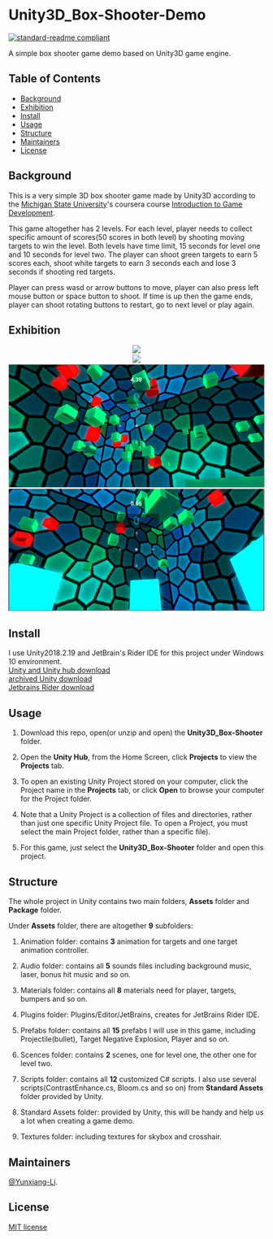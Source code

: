 # Unity3D_Box-Shooter-Demo

[![standard-readme compliant](https://img.shields.io/badge/readme%20style-standard-brightgreen.svg?style=flat-square)](https://github.com/RichardLitt/standard-readme)

A simple box shooter game demo based on Unity3D game engine.

## Table of Contents

- [Background](#Background)
- [Exhibition](#Exhibition)
- [Install](#install)
- [Usage](#usage)
- [Structure](#Structure)
- [Maintainers](#Maintainers)
- [License](#license)

## Background
This is a very simple 3D box shooter game made by Unity3D according to the [Michigan State University](https://msu.edu/)'s coursera course [Introduction to Game Development](https://www-cloudfront-alias.coursera.org/learn/game-development/home/welcome).

This game altogether has 2 levels. For each level, player needs to collect specific amount of scores(50 scores in both level) by shooting moving targets to win the level. Both levels have time limit, 15 seconds for level one and 10 seconds for level two. The player can shoot green targets to earn 5 scores each, shoot white targets to earn 3 seconds each and lose 3 seconds if shooting red targets.

Player can press wasd or arrow buttons to move, player can also press left mouse button or space button to shoot. If time is up then the game ends, player can shoot rotating buttons to restart, go to next level or play again.

## Exhibition

<div align="center"> <img src="https://github.com/Yunxiang-Li/Unity3D_Box-Shooter/blob/master/Screenshots%20and%20GIFs/Level1%20win.gif"/> </div>

<div align="center"> <img src="https://github.com/Yunxiang-Li/Unity3D_Box-Shooter/blob/master/Screenshots%20and%20GIFs/Level2%20fail.gif"/> </div>

<div align="center"> <img src="https://github.com/Yunxiang-Li/Unity3D_Box-Shooter/blob/master/Screenshots%20and%20GIFs/Level%201.PNG"/> </div>

<div align="center"> <img src="https://github.com/Yunxiang-Li/Unity3D_Box-Shooter/blob/master/Screenshots%20and%20GIFs/Level%202.PNG"/> </div>

## Install

I use Unity2018.2.19 and JetBrain's Rider IDE for this project under Windows 10 environment.<br>
[Unity and Unity hub download](https://unity3d.com/get-unity/download)<br>
[archived Unity download ](https://unity3d.com/get-unity/download/archive)<br>
[Jetbrains Rider download](https://www.jetbrains.com/rider/download/#section=windows)

## Usage

1. Download this repo, open(or unzip and open) the **Unity3D_Box-Shooter** folder.

2. Open the **Unity Hub**, from the Home Screen, click **Projects** to view the **Projects** tab.

3. To open an existing Unity Project stored on your computer, click the Project name in the **Projects** tab, or click **Open** to browse your computer for the Project folder.

4. Note that a Unity Project is a collection of files and directories, rather than just one specific Unity Project file. To open a Project, you must select the main Project folder, rather than a specific file).

5. For this game, just select the **Unity3D_Box-Shooter** folder and open this project.

## Structure

The whole project in Unity contains two main folders, **Assets** folder and **Package** folder.

Under **Assets** folder, there are altogether **9** subfolders:

1. Animation folder: contains **3** animation for targets and one target animation controller.

2. Audio folder: contains all **5** sounds files including background music, laser, bonus hit music and so on.

3. Materials folder: contains all **8** materials need for player, targets, bumpers and so on.

4. Plugins folder: Plugins/Editor/JetBrains, creates for JetBrains Rider IDE.

5. Prefabs folder: contains all **15** prefabs I will use in this game, including Projectile(bullet), Target Negative Explosion, Player and so on.

6. Scences folder: contains **2** scenes, one for level one, the other one for level two.

7. Scripts folder: contains all **12** customized C# scripts. I also use several scripts(ContrastEnhance.cs, Bloom.cs and so on) from **Standard Assets** folder provided by Unity.

8. Standard Assets folder: provided by Unity, this will be handy and help us a lot when creating a game demo.

9. Textures folder: including textures for skybox and crosshair.

## Maintainers

[@Yunxiang-Li](https://github.com/Yunxiang-Li).

## License

[MIT license](https://github.com/Yunxiang-Li/Unity3D_Box-Shooter/blob/master/LICENSE)
